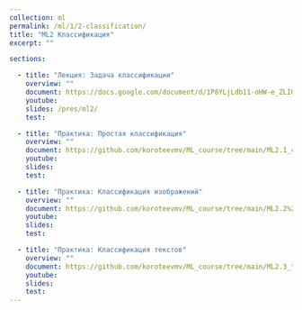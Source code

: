 ```yaml
---
collection: ml
permalink: /ml/1/2-classification/
title: "ML2 Классификация"
excerpt: ""

sections:

  - title: "Лекция: Задача классификации" 
    overview: ""
    document: https://docs.google.com/document/d/1P8YLjLdb11-oHW-e_ZLI04ueuxPLZRc6YZkCT3g1t5A/edit?usp=sharing
    youtube:
    slides: /pres/ml2/
    test:

  - title: "Практика: Простая классификация" 
    overview: ""
    document: https://github.com/koroteevmv/ML_course/tree/main/ML2.1_classification
    youtube:
    slides:
    test:

  - title: "Практика: Классификация изображений" 
    overview: ""
    document: https://github.com/koroteevmv/ML_course/tree/main/ML2.2%20_images
    youtube:
    slides:
    test:

  - title: "Практика: Классификация текстов" 
    overview: ""
    document: https://github.com/koroteevmv/ML_course/tree/main/ML2.3_text
    youtube:
    slides:
    test:
---
```

